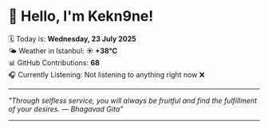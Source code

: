 # 👋 Hello, I'm Kekn9ne!

🗓️ Today is: **Wednesday, 23 July 2025**  
🌤️ Weather in Istanbul: **☀️   +38°C**  
📊 GitHub Contributions: **68**  
🎧 Currently Listening: Not listening to anything right now ❌

---

_"Through selfless service, you will always be fruitful and find the fulfillment of your desires. — *Bhagavad Gita*"_

---
